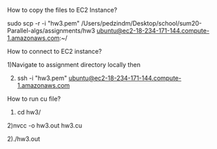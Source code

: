 

How to copy the files to EC2 Instance?

sudo scp -r -i "hw3.pem" /Users/pedzindm/Desktop/school/sum20-Parallel-algs/assignments/hw3  ubuntu@ec2-18-234-171-144.compute-1.amazonaws.com:~/


How to connect to EC2 instance?

1)Navigate to assignment directory locally then

2) ssh -i "hw3.pem" ubuntu@ec2-18-234-171-144.compute-1.amazonaws.com


How to run cu file?

1) cd hw3/

2)nvcc -o hw3.out hw3.cu

2)./hw3.out 